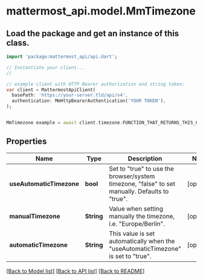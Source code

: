 # mattermost_api.model.MmTimezone

## Load the package and get an instance of this class.
```dart
import 'package:mattermost_api/api.dart';

// Instantiate your client...
//

// example client with HTTP Bearer authorization and string token:
var client = MattermostApiClient(
  basePath: 'https://your-server.tld/api/v4',
  authentication: MmHttpBearerAuthentication('YOUR TOKEN'),
);


MmTimezone example = await client.timezone.FUNCTION_THAT_RETURNS_THIS_CLASS();

```

## Properties
Name | Type | Description | Notes
------------ | ------------- | ------------- | -------------
**useAutomaticTimezone** | **bool** | Set to \"true\" to use the browser/system timezone, \"false\" to set manually. Defaults to \"true\". | [optional] 
**manualTimezone** | **String** | Value when setting manually the timezone, i.e. \"Europe/Berlin\". | [optional] 
**automaticTimezone** | **String** | This value is set automatically when the \"useAutomaticTimezone\" is set to \"true\". | [optional] 

[[Back to Model list]](../GENERATED_README.md#documentation-for-models) [[Back to API list]](../GENERATED_README.md#documentation-for-api-endpoints) [[Back to README]](../GENERATED_README.md)


